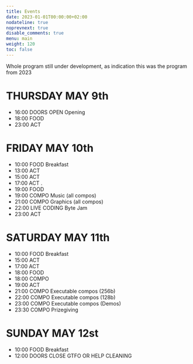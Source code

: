 ```yaml
---
title: Events
date: 2023-01-01T00:00:00+02:00
nodateline: true
noprevnext: true
disable_comments: true
menu: main
weight: 120
toc: false 
---
```


Whole program still under development, as indication this was the program from 2023

# THURSDAY MAY 9th

* 16:00                        	DOORS OPEN                        	Opening                       
* 18:00 	FOOD 	
* 23:00 	ACT 	

# FRIDAY MAY 10th

* 10:00                        	FOOD                        	Breakfast                        
* 13:00 	ACT 	
* 15:00 	ACT 	
* 17:00 	ACT 	.
* 19:00 	FOOD 	
* 19:00 	COMPO 	Music (all compos)
* 21:00 	COMPO 	Graphics (all compos)
* 22:00 	LIVE CODING 	Byte Jam
* 23:00 	ACT 	

# SATURDAY MAY 11th

* 10:00                        	FOOD                        	Breakfast                        
* 15:00 	ACT 	
* 17:00 	ACT 	
* 18:00 	FOOD 	
* 18:00 	COMPO 	
* 19:00 	ACT 	
* 21:00 	COMPO 	Executable compos (256b)
* 22:00 	COMPO 	Executable compos (128b)
* 23:00 	COMPO 	Executable compos (Demos)
* 23:30 	COMPO 	Prizegiving

# SUNDAY MAY 12st

* 10:00                        	FOOD                        	Breakfast                        
* 12:00 	DOORS CLOSE 	GTFO OR HELP CLEANING 